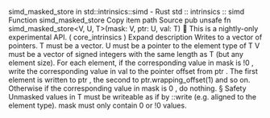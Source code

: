 simd_masked_store in std::intrinsics::simd - Rust
std
::
intrinsics
::
simd
Function
simd_masked_store
Copy item path
Source
pub unsafe fn simd_masked_store<V, U, T>(mask: V, ptr: U, val: T)
🔬
This is a nightly-only experimental API. (
core_intrinsics
)
Expand description
Writes to a vector of pointers.
T
must be a vector.
U
must be a pointer to the element type of
T
V
must be a vector of signed integers with the same length as
T
(but any element size).
For each element, if the corresponding value in
mask
is
!0
, write the corresponding
value in
val
to the pointer offset from
ptr
.
The first element is written to
ptr
, the second to
ptr.wrapping_offset(1)
and so on.
Otherwise if the corresponding value in
mask
is
0
, do nothing.
§
Safety
Unmasked values in
T
must be writeable as if by
<ptr>::write
(e.g. aligned to the element
type).
mask
must only contain
0
or
!0
values.